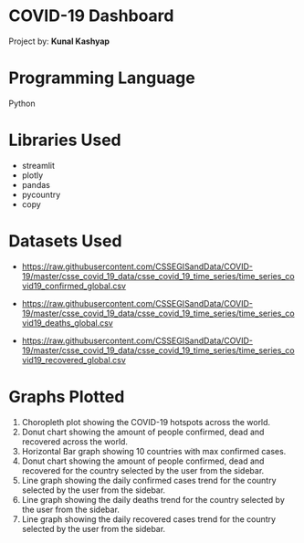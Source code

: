 # COVID-19 Dashboard

Project by: **Kunal Kashyap**

# Programming Language

Python

# Libraries Used

* streamlit 
* plotly 
* pandas  
* pycountry 
* copy

# Datasets Used

* https://raw.githubusercontent.com/CSSEGISandData/COVID-19/master/csse_covid_19_data/csse_covid_19_time_series/time_series_covid19_confirmed_global.csv

* https://raw.githubusercontent.com/CSSEGISandData/COVID-19/master/csse_covid_19_data/csse_covid_19_time_series/time_series_covid19_deaths_global.csv

* https://raw.githubusercontent.com/CSSEGISandData/COVID-19/master/csse_covid_19_data/csse_covid_19_time_series/time_series_covid19_recovered_global.csv

# Graphs Plotted

1) Choropleth plot showing the COVID-19 hotspots across the world.
2) Donut chart showing the amount of people confirmed, dead and recovered across the world.
3) Horizontal Bar graph showing 10 countries with max confirmed cases.
4) Donut chart showing the amount of people confirmed, dead and recovered for the country selected by the user from the sidebar.
5) Line graph showing the daily confirmed cases trend for the country selected by the user from the sidebar.
6) Line graph showing the daily deaths trend for the country selected by the user from the sidebar.
7) Line graph showing the daily recovered cases trend for the country selected by the user from the sidebar.
